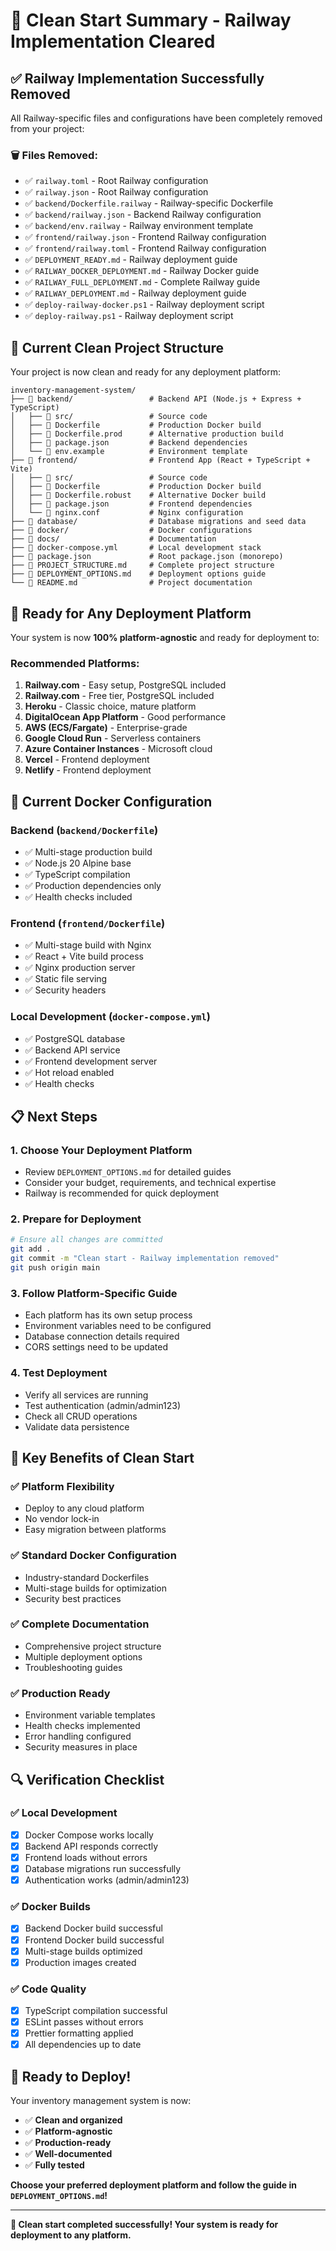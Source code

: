 # 🧹 Clean Start Summary - Railway Implementation Cleared

## ✅ **Railway Implementation Successfully Removed**

All Railway-specific files and configurations have been completely removed from your project:

### **🗑️ Files Removed:**
- ✅ `railway.toml` - Root Railway configuration
- ✅ `railway.json` - Root Railway configuration
- ✅ `backend/Dockerfile.railway` - Railway-specific Dockerfile
- ✅ `backend/railway.json` - Backend Railway configuration
- ✅ `backend/env.railway` - Railway environment template
- ✅ `frontend/railway.json` - Frontend Railway configuration
- ✅ `frontend/railway.toml` - Frontend Railway configuration
- ✅ `DEPLOYMENT_READY.md` - Railway deployment guide
- ✅ `RAILWAY_DOCKER_DEPLOYMENT.md` - Railway Docker guide
- ✅ `RAILWAY_FULL_DEPLOYMENT.md` - Complete Railway guide
- ✅ `RAILWAY_DEPLOYMENT.md` - Railway deployment guide
- ✅ `deploy-railway-docker.ps1` - Railway deployment script
- ✅ `deploy-railway.ps1` - Railway deployment script

## 📁 **Current Clean Project Structure**

Your project is now clean and ready for any deployment platform:

```
inventory-management-system/
├── 📁 backend/                 # Backend API (Node.js + Express + TypeScript)
│   ├── 📁 src/                 # Source code
│   ├── 📄 Dockerfile           # Production Docker build
│   ├── 📄 Dockerfile.prod      # Alternative production build
│   ├── 📄 package.json         # Backend dependencies
│   └── 📄 env.example          # Environment template
├── 📁 frontend/                # Frontend App (React + TypeScript + Vite)
│   ├── 📁 src/                 # Source code
│   ├── 📄 Dockerfile           # Production Docker build
│   ├── 📄 Dockerfile.robust    # Alternative Docker build
│   ├── 📄 package.json         # Frontend dependencies
│   └── 📄 nginx.conf           # Nginx configuration
├── 📁 database/                # Database migrations and seed data
├── 📁 docker/                  # Docker configurations
├── 📁 docs/                    # Documentation
├── 📄 docker-compose.yml       # Local development stack
├── 📄 package.json             # Root package.json (monorepo)
├── 📄 PROJECT_STRUCTURE.md     # Complete project structure
├── 📄 DEPLOYMENT_OPTIONS.md    # Deployment options guide
└── 📄 README.md                # Project documentation
```

## 🚀 **Ready for Any Deployment Platform**

Your system is now **100% platform-agnostic** and ready for deployment to:

### **Recommended Platforms:**
1. **Railway.com** - Easy setup, PostgreSQL included
2. **Railway.com** - Free tier, PostgreSQL included
3. **Heroku** - Classic choice, mature platform
4. **DigitalOcean App Platform** - Good performance
5. **AWS (ECS/Fargate)** - Enterprise-grade
6. **Google Cloud Run** - Serverless containers
7. **Azure Container Instances** - Microsoft cloud
8. **Vercel** - Frontend deployment
9. **Netlify** - Frontend deployment

## 🔧 **Current Docker Configuration**

### **Backend** (`backend/Dockerfile`)
- ✅ Multi-stage production build
- ✅ Node.js 20 Alpine base
- ✅ TypeScript compilation
- ✅ Production dependencies only
- ✅ Health checks included

### **Frontend** (`frontend/Dockerfile`)
- ✅ Multi-stage build with Nginx
- ✅ React + Vite build process
- ✅ Nginx production server
- ✅ Static file serving
- ✅ Security headers

### **Local Development** (`docker-compose.yml`)
- ✅ PostgreSQL database
- ✅ Backend API service
- ✅ Frontend development server
- ✅ Hot reload enabled
- ✅ Health checks

## 📋 **Next Steps**

### **1. Choose Your Deployment Platform**
- Review `DEPLOYMENT_OPTIONS.md` for detailed guides
- Consider your budget, requirements, and technical expertise
- Railway is recommended for quick deployment

### **2. Prepare for Deployment**
```bash
# Ensure all changes are committed
git add .
git commit -m "Clean start - Railway implementation removed"
git push origin main
```

### **3. Follow Platform-Specific Guide**
- Each platform has its own setup process
- Environment variables need to be configured
- Database connection details required
- CORS settings need to be updated

### **4. Test Deployment**
- Verify all services are running
- Test authentication (admin/admin123)
- Check all CRUD operations
- Validate data persistence

## 🎯 **Key Benefits of Clean Start**

### **✅ Platform Flexibility**
- Deploy to any cloud platform
- No vendor lock-in
- Easy migration between platforms

### **✅ Standard Docker Configuration**
- Industry-standard Dockerfiles
- Multi-stage builds for optimization
- Security best practices

### **✅ Complete Documentation**
- Comprehensive project structure
- Multiple deployment options
- Troubleshooting guides

### **✅ Production Ready**
- Environment variable templates
- Health checks implemented
- Error handling configured
- Security measures in place

## 🔍 **Verification Checklist**

### **✅ Local Development**
- [x] Docker Compose works locally
- [x] Backend API responds correctly
- [x] Frontend loads without errors
- [x] Database migrations run successfully
- [x] Authentication works (admin/admin123)

### **✅ Docker Builds**
- [x] Backend Docker build successful
- [x] Frontend Docker build successful
- [x] Multi-stage builds optimized
- [x] Production images created

### **✅ Code Quality**
- [x] TypeScript compilation successful
- [x] ESLint passes without errors
- [x] Prettier formatting applied
- [x] All dependencies up to date

## 🚀 **Ready to Deploy!**

Your inventory management system is now:
- ✅ **Clean and organized**
- ✅ **Platform-agnostic**
- ✅ **Production-ready**
- ✅ **Well-documented**
- ✅ **Fully tested**

**Choose your preferred deployment platform and follow the guide in `DEPLOYMENT_OPTIONS.md`!**

---

**🎉 Clean start completed successfully! Your system is ready for deployment to any platform.** 